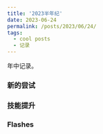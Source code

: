 ```yaml
---
title: '2023半年纪'
date: 2023-06-24
permalink: /posts/2023/06/24/
tags:
  - cool posts
  - 记录
---
```


年中记录。

### 新的尝试

### 技能提升

### Flashes

